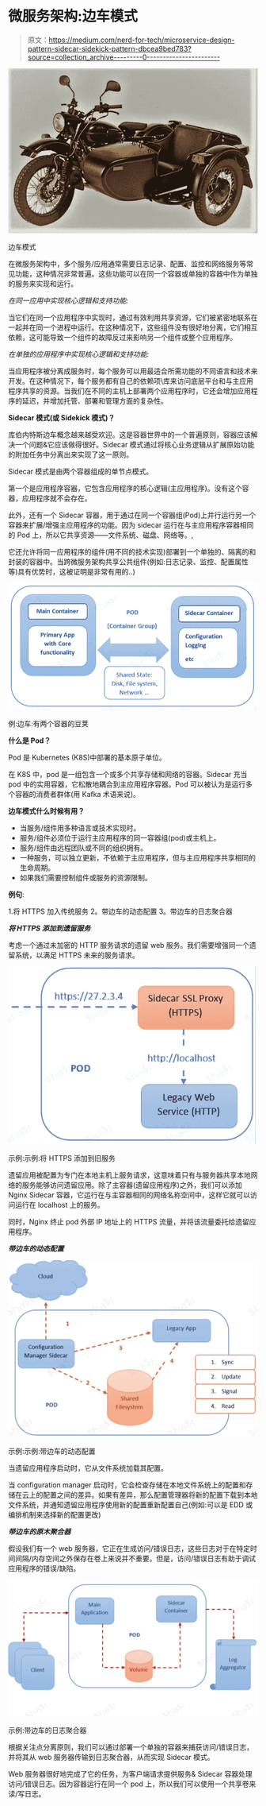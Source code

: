 # 微服务架构:边车模式

> 原文：<https://medium.com/nerd-for-tech/microservice-design-pattern-sidecar-sidekick-pattern-dbcea9bed783?source=collection_archive---------0----------------------->

![](img/7abebdc9e65710d2c4978c8413c121c3.png)

边车模式

在微服务架构中，多个服务/应用通常需要日志记录、配置、监控和网络服务等常见功能，这种情况非常普遍。这些功能可以在同一个容器或单独的容器中作为单独的服务来实现和运行。

*在同一应用中实现核心逻辑和支持功能:*

当它们在同一个应用程序中实现时，通过有效利用共享资源，它们被紧密地联系在一起并在同一个进程中运行。在这种情况下，这些组件没有很好地分离，它们相互依赖，这可能导致一个组件的故障反过来影响另一个组件或整个应用程序。

*在单独的应用程序中实现核心逻辑和支持功能:*

当应用程序被分离成服务时，每个服务可以用最适合所需功能的不同语言和技术来开发。在这种情况下，每个服务都有自己的依赖项\库来访问底层平台和与主应用程序共享的资源。当我们在不同的主机上部署两个应用程序时，它还会增加应用程序的延迟，并增加托管、部署和管理方面的复杂性。

**Sidecar 模式(或 Sidekick 模式)？**

库伯内特斯边车概念越来越受欢迎。这是容器世界中的一个普遍原则，容器应该解决一个问题&它应该做得很好。Sidecar 模式通过将核心业务逻辑从扩展原始功能的附加任务中分离出来实现了这一原则。

Sidecar 模式是由两个容器组成的单节点模式。

第一个是应用程序容器，它包含应用程序的核心逻辑(主应用程序)。没有这个容器，应用程序就不会存在。

此外，还有一个 Sidecar 容器，用于通过在同一个容器组(Pod)上并行运行另一个容器来扩展/增强主应用程序的功能。因为 sidecar 运行在与主应用程序容器相同的 Pod 上，所以它共享资源——文件系统、磁盘、网络等。,

它还允许将同一应用程序的组件(用不同的技术实现)部署到一个单独的、隔离的和封装的容器中。当跨微服务架构共享公共组件(例如:日志记录、监控、配置属性等)具有优势时，这被证明是非常有用的..)

![](img/26c60ae531e1902124db2ab5a1d8665e.png)

例:边车:有两个容器的豆荚

**什么是 Pod？**

Pod 是 Kubernetes (K8S)中部署的基本原子单位。

在 K8S 中，pod 是一组包含一个或多个共享存储和网络的容器。Sidecar 充当 pod 中的实用容器，它松散地耦合到主应用程序容器。Pod 可以被认为是运行多个容器的消费者群体(用 Kafka 术语来说)。

**边车模式什么时候有用？**

*   当服务/组件用多种语言或技术实现时。
*   服务/组件必须位于运行主应用程序的同一容器组(pod)或主机上。
*   服务/组件由远程团队或不同的组织拥有。
*   一种服务，可以独立更新，不依赖于主应用程序，但与主应用程序共享相同的生命周期。
*   如果我们需要控制组件或服务的资源限制。

**例句**:

1.将 HTTPS 加入传统服务
2。带边车的动态配置
3。带边车的日志聚合器

***将 HTTPS 添加到遗留服务***

考虑一个通过未加密的 HTTP 服务请求的遗留 web 服务。我们需要增强同一个遗留系统，以满足 HTTPS 未来的服务请求。

![](img/20b7fbde2701bf09b235afa02d5d8490.png)

示例:示例:将 HTTPS 添加到旧服务

遗留应用被配置为专门在本地主机上服务请求，这意味着只有与服务器共享本地网络的服务能够访问遗留应用。除了主容器(遗留应用程序)之外，我们可以添加 Nginx Sidecar 容器，它运行在与主容器相同的网络名称空间中，这样它就可以访问运行在 localhost 上的服务。

同时，Nginx 终止 pod 外部 IP 地址上的 HTTPS 流量，并将该流量委托给遗留应用程序。

***带边车的动态配置***

![](img/2faddb752cef99bc9ecdcc71707767ca.png)

示例:示例:带边车的动态配置

当遗留应用程序启动时，它从文件系统加载其配置。

当 configuration manager 启动时，它会检查存储在本地文件系统上的配置和存储在云上的配置之间的差异。如果有差异，那么配置管理器将新的配置下载到本地文件系统，并通知遗留应用程序使用新的配置重新配置自己(例如:可以是 EDD 或编排机制来选择新的配置更改)

***带边车的原木聚合器***

假设我们有一个 web 服务器，它正在生成访问/错误日志，这些日志对于在特定时间间隔/内存空间之外保存在卷上来说并不重要。但是，访问/错误日志有助于调试应用程序的错误/缺陷。

![](img/4f679979613f2937c607333cf1bfa647.png)

示例:带边车的日志聚合器

根据关注点分离原则，我们可以通过部署一个单独的容器来捕获访问/错误日志，并将其从 web 服务器传输到日志聚合器，从而实现 Sidecar 模式。

Web 服务器很好地完成了它的任务，为客户端请求提供服务& Sidecar 容器处理访问/错误日志。因为容器运行在同一个 pod 上，所以我们可以使用一个共享卷来读/写日志。